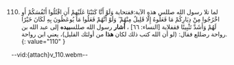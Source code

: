 110. لما تلا رسول الله صللس هذه الآية:قفتحاية وَلَوْ أَنَّا كَتَبْنَا عَلَيْهِمْ أَنِ اقْتُلُوا أَنْفُسَكُمْ أَوِ اخْرُجُوا مِنْ دِيَارِكُمْ مَا فَعَلُوهُ إِلَّا قَلِيلٌ مِنْهُمْ ۖ وَلَوْ أَنَّهُمْ فَعَلُوا مَا يُوعَظُونَ بِهِ لَكَانَ خَيْرًا لَهُمْ وَأَشَدَّ تَثْبِيتًا ققفلاية [النساء: ٦٦] ، **أشار** رسول الله صللس**بيده** إلى عبد الله بن رواحة رضللع فقال: (لو أن الله كتب ذلك لكان **هذا** من أولئك القليل)، يعني ابن رواحة.
{: value="110" }

--vid:{attach}v_110.webm--
